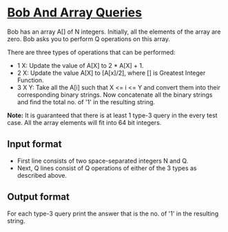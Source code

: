 # [Bob And Array Queries][link]

Bob has an array A[] of N integers. Initially, all the elements of the array are zero. Bob asks you to perform Q operations on this array.

There are three types of operations that can be performed:

- 1 X: Update the value of A[X] to 2 \* A[X] + 1.
- 2 X: Update the value A[X] to [A[x]/2], where [] is Greatest Integer Function.
- 3 X Y: Take all the A[i] such that X <= i <= Y and convert them into their corresponding binary strings. Now concatenate all the binary strings and find the total no. of '1' in the resulting string.

**Note:** It is guaranteed that there is at least 1 type-3 query in the every test case. All the array elements will fit into 64 bit integers.

## Input format

- First line consists of two space-separated integers N and Q.
- Next, Q lines consist of Q operations of either of the 3 types as described above.

## Output format

For each type-3 query print the answer that is the no. of '1' in the resulting string.

[link]: https://www.hackerearth.com/practice/data-structures/advanced-data-structures/segment-trees/practice-problems/algorithm/shivam-and-expensive-birthday-gift-da58b2f0/
